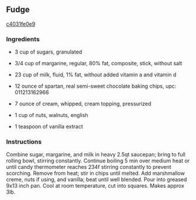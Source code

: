 ## Fudge

[c4031fe0e9](https://recipeland.com/recipe/v/fudge-159)

### Ingredients

 - 3 cup of sugars, granulated

 - 3/4 cup of margarine, regular, 80% fat, composite, stick, without salt

 - 23 cup of milk, fluid, 1% fat, without added vitamin a and vitamin d

 - 12 ounce of spartan, real semi-sweet chocolate baking chips, upc: 011213162966

 - 7 ounce of cream, whipped, cream topping, pressurized

 - 1 cup of nuts, walnuts, english

 - 1 teaspoon of vanilla extract

### Instructions

Combine sugar, margarine, and milk in heavy 2.5qt saucepan; bring to full rolling bowl, stirring constantly. Continue boiling 5 min over medium heat or until candy thermometer reaches 234f stirring constantly to prevent scorching. Remove from heat; stir in chips until melted. Add marshmallow creme, nuts if using, and vanilla; beat until well blended. Pour into greased 9x13 inch pan. Cool at room temperature, cut into squares. Makes approx 3lb.